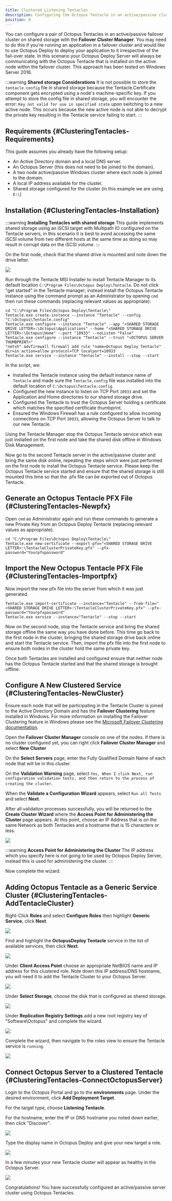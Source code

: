 ```yaml
---
title: Clustered Listening Tentacles
description: Configuring the Octopus Tentacle in an active/passive cluster.
position: 0
---
```


You can configure a pair of Octopus Tentacles in an active/passive failover cluster on shared storage with the **Failover Cluster Manager**. You may need to do this if you're running an application in a failover cluster and would like to use Octopus Deploy to deploy your application to it irrespective of the fail-over state. In this scenario your Octopus Deploy Server will always be communicating with the Octopus Tentacle that is installed on the active node within the failover cluster. This approach has been tested on Windows Server 2016.

:::warning
**Shared storage Considerations**
It is not possible to store the `tentacle.config` file in shared storage because the Tentacle.Certificate component gets encrypted using a node's machine-specific key. If you attempt to store the config file in shared storage, you will encounter the error: `Key not valid for use in specified state` upon switching to a new active node. This occurs because the new active node is not able to decrypt the private key resulting in the Tentacle service failing to start.
:::

## Requirements {#ClusteringTentacles-Requirements}

This guide assumes you already have the following setup:

- An Active Directory domain and a local DNS server.
- An Octopus Server (this does not need to be joined to the domain).
- A two node active/passive Windows cluster where each node is joined to the domain.
- A local IP address available for the cluster.
- Shared storage configured for the cluster (in this example we are using `E:\`)

## Installation {#ClusteringTentacles-Installation}

:::warning
**Installing Tentacles with shared storage**
This guide implements shared storage using an iSCSI target with Multipath IO configured on the Tentacle servers, in this scenario it is best to avoid accessing the same iSCSI volume from two different hosts at the same time as doing so may result in corrupt data on the iSCSI volume.
:::

On the first node, check that the shared drive is mounted and note down the drive letter.

*![](shared-disk-properties.jpg)*

Run through the Tentacle MSI Installer to install Tentacle Manager to its default location `C:\Program Files\Octopus Deploy\Tentacle`. Do not click "get started" in the Tentacle manager; instead install the Octopus Tentacle instance using the command prompt as an Administrator by opening `cmd` then run these commands (replacing relevant values as appropriate):

```batchfile
cd "C:\Program Files\Octopus Deploy\Tentacle\"
Tentacle.exe create-instance --instance "Tentacle" --config "C:\Octopus\Tentacle.config"
Tentacle.exe configure --instance "Tentacle" --app "<SHARED STORAGE DRIVE LETTER>:\Octopus\Applications" --home "<SHARED STORAGE DRIVE LETTER>:\Octopus\Home" --port "10933" --noListen "False"
Tentacle.exe configure --instance "Tentacle" --trust "<OCTOPUS SERVER THUMBPRINT>"
"netsh" advfirewall firewall add rule "name=Octopus Deploy Tentacle" dir=in action=allow protocol=TCP localport=10933
Tentacle.exe service --instance "Tentacle" --install --stop --start
```
In the script, we:
 - Installed the Tentacle instance using the default instance name of `Tentacle` and made sure the `Tentacle.config` file was installed into the default location of `C:\Octopus\Tentacle.config`.
 - Configured the new instance to listen on TCP Port `10933` and set the Application and Home directories to our shared storage drive.
 - Configured the Tentacle to trust the Octopus Server holding a certificate which matches the specified certificate thumbprint.
 - Ensured the Windows Firewall has a rule configured to allow incoming connections on TCP Port `10933`, allowing the Octopus Server to talk to our new Tentacle.

Using the Tentacle Manager stop the Octopus Tentacle service which was just installed on the first node and take the shared disk offline in Windows Disk Management.

Now go to the second Tentacle server in the active/passive cluster and bring the same disk online, repeating the steps which were just performed on the first node to install the Octopus Tentacle service. Please keep the Octopus Tentacle service started and ensure that the shared storage is still mounted this time so that the .pfx file can be exported out of Octopus Tentacle.

## Generate an Octopus Tentacle PFX File {#ClusteringTentacles-Newpfx}

Open `cmd` as Administrator again and run these commands to generate a new Private Key from an Octopus Deploy Tentacle (replacing relevant values as appropriate).
```batchfile
cd "C:\Program Files\Octopus Deploy\Tentacle\"
Tentacle.exe new-certificate --export-pfx="<SHARED STORAGE DRIVE LETTER>:\TentacleClusterPrivateKey.pfx" --pfx-password="Yourpfxpassword"
```

## Import the New Octopus Tentacle PFX File {#ClusteringTentacles-Importpfx}

Now import the new pfx file into the server from which it was just generated.
```batchfile
Tentacle.exe import-certificate --instance="Tentacle" --from-file="<SHARED STORAGE DRIVE LETTER>:\TentacleClusterPrivateKey.pfx" --pfx-password="Yourpfxpassword"
Tentacle.exe service --instance="Tentacle" --stop --start
```

Now on the second node, stop the Tentacle service and bring the shared storage offline the same way you have done before. This time go back to the first node in the cluster, bringing the shared storage drive back online and start the Tentacle service. Then, import the pfx file into the first node to ensure both nodes in the cluster hold the same private key.

Once both Tentacles are installed and configured ensure that neither node has the Octopus Tentacle started and that the shared storage is brought offline.

## Configure A New Clustered Service {#ClusteringTentacles-NewCluster}

Ensure each node that will be participating in the Tentacle Cluster is joined to the Active Directory Domain and has the **Failover Clustering** feature installed in Windows. For more information on installing the Failover Clustering feature in Windows please see the  [Microsoft Failover Clustering documentation](https://blogs.msdn.microsoft.com/clustering/2012/04/06/installing-the-failover-cluster-feature-and-tools-in-windows-server-2012/ "installing the failover cluster service feature and toold in windows server 2012").

Open the **Failover Cluster Manager** console on one of the nodes. If there is no cluster configured yet, you can right click **Failover Cluster Manager** and select **New Cluster**

On the **Select Servers** page, enter the Fully Qualified Domain Name of each node that will be in this cluster.

On the **Validation Warning** page, select `Yes, When I click Next, run configuration validation tests, and then return to the process of creating the cluster`.

When the **Validate a Configuration Wizard** appears, select `Run all Tests` and select **Next**.

After all validation processes successfully, you will be returned to the **Create Cluster Wizard** where the **Access Point for Administering the Cluster** page appears. At this point, choose an IP Address that is on the same Network as both Tentacles and a hostname that is 15 characters or less.

*![](configure-clusterhostname.jpg)*

:::warning
**Access Point for Administering the Cluster**
The IP address which you specify here is not going to be used by Octopus Deploy Server, instead this is used for administering the cluster.
:::

Now complete the wizard.

## Adding Octopus Tentacle as a Generic Service Cluster {#ClusteringTentacles-AddTentacleCluster}

Right-Click **Roles** and select **Configure Roles** then highlight **Generic Service**, click **Next**.

*![](cluster-newrolewizard-servicetype.jpg)*

Find and highlight the **OctopusDeploy Tentacle** service in the list of available services, then click **Next**.

*![](cluster-newrolewizard-selectservice.jpg)*

Under **Client Access Point** choose an appropriate NetBIOS name and IP address for this clustered role. Note down this IP address/DNS hostname, you will need it to add the Tentacle Cluster to your Octopus Server.

*![](cluster-newrolewizard-clientaccess.jpg)*

Under **Select Storage**, choose the disk that is configured as shared storage.

*![](cluster-newrolewizard-storage.jpg)*

Under **Replication Registry Settings** add a new root registry key of "Software\Octopus" and complete the wizard.

*![](cluster-newrolewizard-key.jpg)*

Complete the wizard, then navigate to the roles view to ensure the Tentacle service is `running`.

*![](cluster-complete.jpg)*

## Connect Octopus Server to a Clustered Tentacle {#ClusteringTentacles-ConnectOctopusServer}

Login to the Octopus Portal and go to the **environments** page. Under the desired environment, click **Add Deployment Target**.

For the target type, choose **Listening Tentacle**.

For the hostname, enter the IP or DNS hostname you noted down earlier, then click "Discover".

*![](server-discovertentacle.jpg)*

Type the display name in Octopus Deploy and give your new target a role.

*![](server-identifytarget.jpg)*

In a few minutes your new Tentacle cluster will appear as healthy in the Octopus Server.

*![](server-targethealthy.jpg)*

Congratulations! You have successfully configured an active/passive server cluster using Octopus Tentacles.
